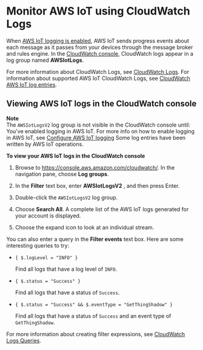 # Monitor AWS IoT using CloudWatch Logs<a name="cloud-watch-logs"></a>

When [AWS IoT logging is enabled](configure-logging.md), AWS IoT sends progress events about each message as it passes from your devices through the message broker and rules engine\. In the [CloudWatch console](https://console.aws.amazon.com/cloudwatch), CloudWatch logs appear in a log group named **AWSIotLogs**\.

For more information about CloudWatch Logs, see [CloudWatch Logs](https://docs.aws.amazon.com/AmazonCloudWatch/latest/DeveloperGuide/WhatIsCloudWatchLogs.html)\. For information about supported AWS IoT CloudWatch Logs, see [CloudWatch AWS IoT log entries](cwl-format.md)\.

## Viewing AWS IoT logs in the CloudWatch console<a name="viewing-logs"></a>

**Note**  
The `AWSIotLogsV2` log group is not visible in the CloudWatch console until:  
You've enabled logging in AWS IoT\. For more info on how to enable logging in AWS IoT, see [Configure AWS IoT logging](configure-logging.md)
Some log entries have been written by AWS IoT operations\.

**To view your AWS IoT logs in the CloudWatch console**

1.  Browse to [https://console\.aws\.amazon\.com/cloudwatch/](https://console.aws.amazon.com/cloudwatch/)\. In the navigation pane, choose **Log groups**\.

1. In the **Filter** text box, enter **AWSIotLogsV2** , and then press Enter\.

1. Double\-click the `AWSIotLogsV2` log group\.

1. Choose **Search All**\. A complete list of the AWS IoT logs generated for your account is displayed\.

1. Choose the expand icon to look at an individual stream\.

You can also enter a query in the **Filter events** text box\. Here are some interesting queries to try:
+ `{ $.logLevel = "INFO" }` 

   Find all logs that have a log level of `INFO`\.
+ `{ $.status = "Success" }` 

   Find all logs that have a status of `Success`\.
+ `{ $.status = "Success" && $.eventType = "GetThingShadow" }`

   Find all logs that have a status of `Success` and an event type of `GetThingShadow`\.

For more information about creating filter expressions, see [CloudWatch Logs Queries](https://docs.aws.amazon.com/AmazonCloudWatch/latest/logs/FilterAndPatternSyntax.html)\.